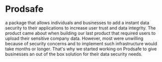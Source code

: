 # Prodsafe 
a package that allows individuals and businesses to add a instant data security to their applications
to increase user trust and data integrity. The product came about when building our last product that required users to upload their
sensitive company data. However, most were unwilling because of security concerns and to implement such infrastructure would take
months or longer. That's why we started working on Prodsafe to give businesses an out of the box solution for their data security needs.
